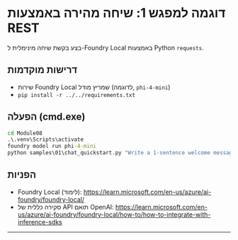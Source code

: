 <!--
CO_OP_TRANSLATOR_METADATA:
{
  "original_hash": "15ab280cc2acd8bbf545cc9a78a408bf",
  "translation_date": "2025-09-22T21:53:29+00:00",
  "source_file": "Module08/samples/01/README.md",
  "language_code": "he"
}
-->
# דוגמה למפגש 1: שיחה מהירה באמצעות REST

בצע בקשת שיחה מינימלית ל-Foundry Local באמצעות Python `requests`.

## דרישות מוקדמות
- שירות Foundry Local שמריץ מודל (לדוגמה, `phi-4-mini`)
- `pip install -r ../../requirements.txt`

## הפעלה (cmd.exe)
```cmd
cd Module08
.\.venv\Scripts\activate
foundry model run phi-4-mini
python samples\01\chat_quickstart.py "Write a 1-sentence welcome message."
```

## הפניות
- Foundry Local (לימוד): https://learn.microsoft.com/en-us/azure/ai-foundry/foundry-local/
- סקירה כללית של API תואם OpenAI: https://learn.microsoft.com/en-us/azure/ai-foundry/foundry-local/how-to/how-to-integrate-with-inference-sdks

---

